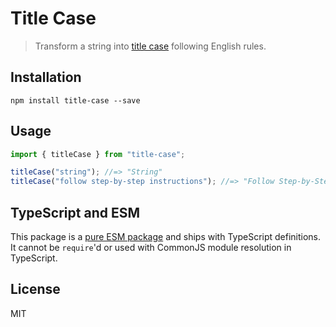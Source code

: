# Title Case

> Transform a string into [title case](https://en.wikipedia.org/wiki/Letter_case#Title_case) following English rules.

## Installation

```
npm install title-case --save
```

## Usage

```js
import { titleCase } from "title-case";

titleCase("string"); //=> "String"
titleCase("follow step-by-step instructions"); //=> "Follow Step-by-Step Instructions"
```

## TypeScript and ESM

This package is a [pure ESM package](https://gist.github.com/sindresorhus/a39789f98801d908bbc7ff3ecc99d99c) and ships with TypeScript definitions. It cannot be `require`'d or used with CommonJS module resolution in TypeScript.

## License

MIT
